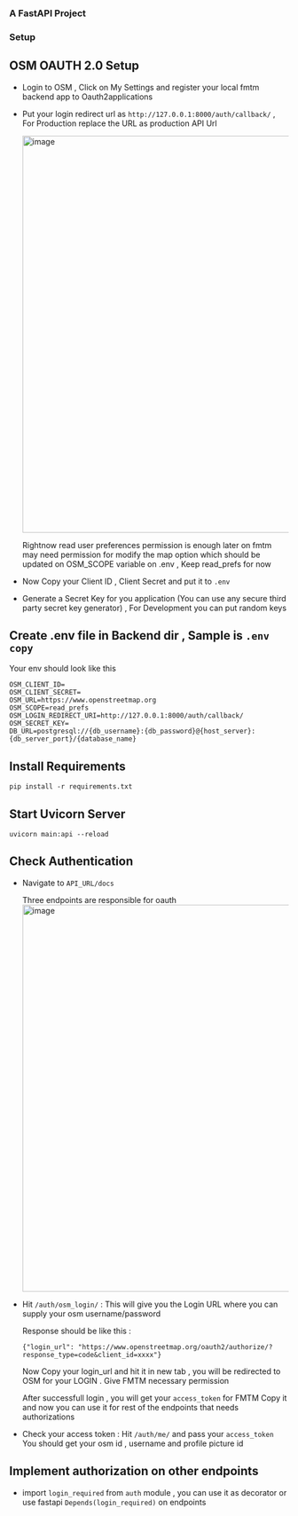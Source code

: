 ### A FastAPI Project 
### Setup 
## OSM OAUTH 2.0 Setup 
- Login to OSM , Click on My Settings and register your local fmtm backend app to Oauth2applications 

- Put your login redirect url as ```http://127.0.0.1:8000/auth/callback/``` , For Production replace the URL as production API Url 

  <img width="716" alt="image" src="https://user-images.githubusercontent.com/36752999/216319298-1444a62f-ba6b-4439-bb4f-2075fdf03291.png">

  Rightnow read user preferences permission is enough later on fmtm may need permission for modify the map option which should be updated on OSM_SCOPE     variable on .env , Keep read_prefs for now 

- Now Copy your Client ID , Client Secret and put it to ```.env```

- Generate a Secret Key for you application (You can use any secure third party secret key generator) , For Development you can put random keys

## Create .env file in Backend dir , Sample is ```.env copy```
Your env should look like this 
```
OSM_CLIENT_ID=
OSM_CLIENT_SECRET=
OSM_URL=https://www.openstreetmap.org
OSM_SCOPE=read_prefs
OSM_LOGIN_REDIRECT_URI=http://127.0.0.1:8000/auth/callback/
OSM_SECRET_KEY=
DB_URL=postgresql://{db_username}:{db_password}@{host_server}:{db_server_port}/{database_name}
```

## Install Requirements 

```
pip install -r requirements.txt
```

## Start Uvicorn Server 

```
uvicorn main:api --reload 
```
## Check Authentication 
- Navigate to ```API_URL/docs```

  Three endpoints are responsible for oauth 
  <img width="698" alt="image" src="https://user-images.githubusercontent.com/36752999/216319601-949c4262-782f-4da4-ae26-dac81c141403.png">
  
- Hit ```/auth/osm_login/``` : This will give you the Login URL where you can supply your osm username/password 
  
   Response should be like this : 
   ```
   {"login_url": "https://www.openstreetmap.org/oauth2/authorize/?response_type=code&client_id=xxxx"}
   ```
   Now Copy your login_url and hit it in new tab , you will be redirected to OSM for your LOGIN . Give FMTM necessary permission 
   
   After successfull login , you will get your ```access_token``` for FMTM Copy it and now you can use it for rest of the endpoints that needs authorizations 
   
 - Check your access token : Hit ```/auth/me/``` and pass your ```access_token``` You should get your osm id , username and profile picture id 

## Implement authorization on other endpoints 

- import ```login_required``` from ```auth``` module  , you can use it as decorator or use fastapi ```Depends(login_required)``` on endpoints 
 
 
 
